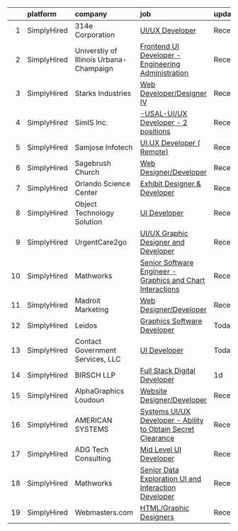 

|    | platform    | company                                 | job                                                                                                                                                                        | update_time   | location        |
|---:|:------------|:----------------------------------------|:---------------------------------------------------------------------------------------------------------------------------------------------------------------------------|:--------------|:----------------|
|  1 | SimplyHired | 314e Corporation                        | [UI/UX Developer](https://www.simplyhired.com/job/dSse4Fcw5_YE2o4jgjKkTsUm4-_-YDGxaIyy2HH0HItuxybt87x7bg?q=graphic+developer)                                              | Recently      | Remote          |
|  2 | SimplyHired | Universtiy of Illinois Urbana-Champaign | [Frontend UI Developer - Engineering Administration](https://www.simplyhired.com/job/6deKZdq_GnNJP2cZrP9xYF4WpaPzptwL3n1j-qRquuVfDpqAEFgkag?q=graphic+developer)           | Recently      | Urbana, IL      |
|  3 | SimplyHired | Starks Industries                       | [Web Developer/Designer IV](https://www.simplyhired.com/job/vwhPNku0cKkUXbbuU06yZY-98ICaBtRjNSHScXCdJ9QyOwm4NCHsKQ?q=graphic+developer)                                    | Recently      | Essex, MD       |
|  4 | SimplyHired | SimIS Inc.                              | [-USAL-UI/UX Developer - 2 positions](https://www.simplyhired.com/job/G-J5M_DcxXHWg6szKUh8nBTVVJ71k4ewfE2qMuLJ2bvfszW4Oy_m2w?q=graphic+developer)                          | Recently      | Virginia        |
|  5 | SimplyHired | Samjose Infotech                        | [UI.UX Developer ( Remote)](https://www.simplyhired.com/job/UrkeTBiMCas_q9V-y9kprzUxi_Y3W7L82ND7127B7MoF3HuZTCzAFQ?q=graphic+developer)                                    | Recently      | Remote          |
|  6 | SimplyHired | Sagebrush Church                        | [Web Designer/Developer](https://www.simplyhired.com/job/Eu1kD_fSBa-2PGUuwWBfNm98hw7GB3YW0oLlJ5UJm4EfbTjMxgmZrQ?q=graphic+developer)                                       | Recently      | Albuquerque, NM |
|  7 | SimplyHired | Orlando Science Center                  | [Exhibit Designer & Developer](https://www.simplyhired.com/job/JpuP0DVPATVwH0-XnxFsc8nJ-z6kfBqXsh9luvt7lVv6oPB3kNfQcg?q=graphic+developer)                                 | Recently      | Orlando, FL     |
|  8 | SimplyHired | Object Technology Solution              | [UI Developer](https://www.simplyhired.com/job/6P8IVIvvjumRPZQySlkyamH00E0aYHiSgI8T4vX76iufIX6T0JbWdQ?q=graphic+developer)                                                 | Recently      | Remote          |
|  9 | SimplyHired | UrgentCare2go                           | [UI/UX Graphic Designer and Developer](https://www.simplyhired.com/job/Biq7vf3nJ3rRjPzFzOwFF9ukpHOiSIdratpiAUuJYKfazPNnOGxDJA?q=graphic+developer)                         | Recently      | Keller, TX      |
| 10 | SimplyHired | Mathworks                               | [Senior Software Engineer - Graphics and Chart Interactions](https://www.simplyhired.com/job/1B4b94xmgKGMLTV8uiVi9GVcwtVP-R9wnLcJ0EpdiJWEeml_b0rVDg?q=graphic+developer)   | Recently      | Natick, MA      |
| 11 | SimplyHired | Madroit Marketing                       | [Web Designer/Developer](https://www.simplyhired.com/job/2ECCZKv_yRidqYSoG3u4dtl6EIssDNlefGaCRzsDoIHb3JnxZOP6Lw?q=graphic+developer)                                       | Recently      | Remote          |
| 12 | SimplyHired | Leidos                                  | [Graphics Software Developer](https://www.simplyhired.com/job/h0diq1dQ0AU--1QeKS2OQZdahXB4-sEcK7skFS2fvJs1XFE2TiO_Xw?q=graphic+developer)                                  | Today         | Bethesda, MD    |
| 13 | SimplyHired | Contact Government Services, LLC        | [UI Developer](https://www.simplyhired.com/job/E3qi7XdmkVS7VxL7sxq4ow0UpgCsyL0hQERCLQ-8JnomVCVkrsN_zg?q=graphic+developer)                                                 | Today         | Washington, DC  |
| 14 | SimplyHired | BIRSCH LLP                              | [Full Stack Digital Developer](https://www.simplyhired.com/job/CqTOHB2nwkS2egjEnbEBNQyv7JDF7zKdI3ma7VHd2orCBZVW-Bb3uQ?q=graphic+developer)                                 | 1d            | Pittsburgh, PA  |
| 15 | SimplyHired | AlphaGraphics Loudoun                   | [Website Designer/Developer](https://www.simplyhired.com/job/iLHzTrj-bICIkRza46LALw6Gw-uzOI10-PfxXlK6n6kf0gbgsJ9RTA?q=graphic+developer)                                   | Recently      | Leesburg, VA    |
| 16 | SimplyHired | AMERICAN SYSTEMS                        | [Systems UI/UX Developer - Ability to Obtain Secret Clearance](https://www.simplyhired.com/job/pAetGwlFaox6rAm-gLQHconvI6UeVXEURrXwfarIPPwYO2nR6BkGJA?q=graphic+developer) | Recently      | McLean, VA      |
| 17 | SimplyHired | ADG Tech Consulting                     | [Mid Level UI Developer](https://www.simplyhired.com/job/Wb8rDfC_f85uWkkRkEh0seDV8MRaJt2GKUfdd00f3ZHtx0LSJAzBbg?q=graphic+developer)                                       | Recently      | Washington, DC  |
| 18 | SimplyHired | Mathworks                               | [Senior Data Exploration UI and Interaction Developer](https://www.simplyhired.com/job/e984OYoBXh0fW-5YYesrVHEtLs2jX-zt0EIobGoL769lxj1M8XzSMg?q=graphic+developer)         | Recently      | Natick, MA      |
| 19 | SimplyHired | Webmasters.com                          | [HTML/Graphic Designers](https://www.simplyhired.com/job/1S2ki1F2e97xk1bn0P3q05lu3BQ0Tpk7KwB7Zii_z8pQmxmAAOWD5g?q=graphic+developer)                                       | Recently      | Tampa, FL       |